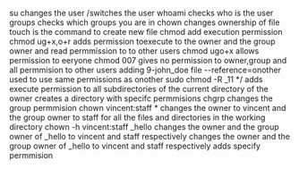 su changes the user /switches the user
whoami checks who is the user
groups checks which groups you are in
chown changes ownership of file
touch is the command to create new file
chmod add execution permission
chmod ug+x,o+r adds permission toexecute to the owner and the group owner and read permmission to to other users
chmod ugo+x allows permission to eeryone
chmod 007 gives no permission to owner,group and all permmision to other users
adding 9-john_doe file
--reference=onother used to use same permissions as onother
 sudo chmod -R _11 */ adds execute permission to all subdirectories of the current directory of the owner
creates a directory with specifc permmisions
chgrp changes the group permmision
chown vincent:staff * changes the owner to vincent and the group owner to staff for all the files and directories in the working directory
chown -h vincent:staff _hello changes the owner and the group owner of _hello to vincent and staff respectively
changes the owner and the group owner of _hello to vincent and staff respectively
adds specify permmision
